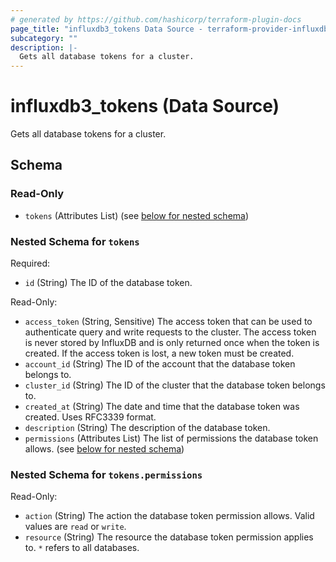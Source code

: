 ```yaml
---
# generated by https://github.com/hashicorp/terraform-plugin-docs
page_title: "influxdb3_tokens Data Source - terraform-provider-influxdb3"
subcategory: ""
description: |-
  Gets all database tokens for a cluster.
---
```


# influxdb3_tokens (Data Source)

Gets all database tokens for a cluster.



<!-- schema generated by tfplugindocs -->
## Schema

### Read-Only

- `tokens` (Attributes List) (see [below for nested schema](#nestedatt--tokens))

<a id="nestedatt--tokens"></a>
### Nested Schema for `tokens`

Required:

- `id` (String) The ID of the database token.

Read-Only:

- `access_token` (String, Sensitive) The access token that can be used to authenticate query and write requests to the cluster. The access token is never stored by InfluxDB and is only returned once when the token is created. If the access token is lost, a new token must be created.
- `account_id` (String) The ID of the account that the database token belongs to.
- `cluster_id` (String) The ID of the cluster that the database token belongs to.
- `created_at` (String) The date and time that the database token was created. Uses RFC3339 format.
- `description` (String) The description of the database token.
- `permissions` (Attributes List) The list of permissions the database token allows. (see [below for nested schema](#nestedatt--tokens--permissions))

<a id="nestedatt--tokens--permissions"></a>
### Nested Schema for `tokens.permissions`

Read-Only:

- `action` (String) The action the database token permission allows. Valid values are `read` or `write`.
- `resource` (String) The resource the database token permission applies to. `*` refers to all databases.
